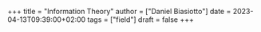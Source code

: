 +++
title = "Information Theory"
author = ["Daniel Biasiotto"]
date = 2023-04-13T09:39:00+02:00
tags = ["field"]
draft = false
+++
